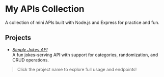 # My APIs Collection

A collection of mini APIs built with Node.js and Express for practice and fun.

## Projects

- *[Simple Jokes API](./Simple%20Jokes%20API/README.md)*  
  A fun jokes-serving API with support for categories, randomization, and CRUD operations.

> Click the project name to explore full usage and endpoints!
